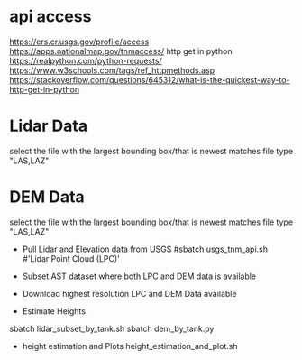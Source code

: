 # api access
https://ers.cr.usgs.gov/profile/access
https://apps.nationalmap.gov/tnmaccess/
http get in python
https://realpython.com/python-requests/
https://www.w3schools.com/tags/ref_httpmethods.asp
https://stackoverflow.com/questions/645312/what-is-the-quickest-way-to-http-get-in-python

# Lidar Data
select the file with the largest bounding box/that is newest
matches file type "LAS,LAZ"

# DEM Data
select the file with the largest bounding box/that is newest
matches file type "LAS,LAZ"

- Pull Lidar and Elevation data from USGS
#sbatch usgs_tnm_api.sh #'Lidar Point Cloud (LPC)'

- Subset AST dataset where both LPC and DEM data is available
- Download highest resolution LPC and DEM Data available 
- Estimate Heights

sbatch lidar_subset_by_tank.sh
sbatch dem_by_tank.py
- height estimation and  Plots
height_estimation_and_plot.sh
